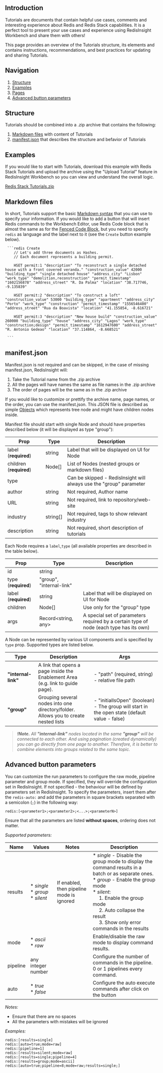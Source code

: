 ## Introduction
Tutorials are documents that contain helpful use cases, comments and interesting experience about Redis and Redis Stack capabilities.
It is a perfect tool to present your use cases and experience using RedisInsight Workbench and share them with others!

This page provides an overview of the Tutorials structure, its elements and contains instructions, recommendations, and best practices for updating and sharing Tutorials.

## Navigation

1. [Structure](#Structure)
2. [Examples](#Examples)
3. [Pages](#Pages)
4. [Advanced button parameters](#Advanced)

## Structure

Tutorials should be combined into a .zip archive that contains the following:
1. [Markdown files](#Markdown) with content of Tutorials
2. [manifest.json](#manifest.json) that describes the structure and befavior of Tutorials

## Examples
If you would like to start with Tutorials, download this example with Redis Stack Tutorials and upload the archive using the "Upload Tutorial" feature in RedisInsight Workbench so you can view and understand the overall logic.

[Redis Stack Tutorials.zip](https://github.com/RedisInsight/Tutorials/files/10911840/Redis.Stack.Tutorials.zip)

## Markdown files

In short, Tutorials support the basic [Markdown syntax](https://www.markdownguide.org/basic-syntax/) that you can use to specify your information.
If you would like to add a button that will insert Redis commands to the Workbench Editor, use Redis Code block that is almost the same as for the [Fenced Code Block](https://www.markdownguide.org/extended-syntax/#fenced-code-blocks), but you need to specify `redis` as language and the label next to it (see the `Create` button example below).

````
 ```redis Create
    // Let's add three documents as Hashes.
    // Each document represents a building permit.

    HSET permit:1 "description" "To reconstruct a single detached house with a front covered veranda." "construction_value" 42000 "building_type" "single detached house" "address_city" "Lisbon" "work_type" "demolition,reconstruction" "permit_timestamp" "1602156878" "address_street" "R. Da Palma" "location" "38.717746, -9.135839"

    HSET permit:2 "description" "To construct a loft" "construction_value" 53000 "building_type" "apartment" "address_city" "Porto" "work_type" "construction" "permit_timestamp" "1556546400" "address_street" "Rua da Boavista" "location" "41.155854, -8.616721"

    HSET permit:3 "description" "New house build" "construction_value" 260000 "building_type" "house" "address_city" "Lagos" "work_type" "construction;design" "permit_timestamp" "1612947600" "address_street" "R. Antonio Gedeao" "location" "37.114864, -8.668521"

 ```
````

## manifest.json

Manifest.json is not required and can be skipped, in the case of missing manifest.json, RedisInsight will:
1. Take the Tutorial name from the .zip archive
2. All the pages will have names the same as file names in the .zip archive
3. The order of pages will be the same as in the .zip archive

If you would like to customize or prettify the archive name, page names, or the order, you can use the manifest.json. This JSON file is described as simple [Objects](https://javascript.info/object) which represents tree node and might have children nodes inside.

Manifest file should start with single Node and should have properties described 
below (it will be displayed as type "group"):

| Prop                    | Type                     | Description                                                                                                                   |
|-------------------------|--------------------------|-------------------------------------------------------------------------------------------------------------------------------|
| label (**required**)    | string                   | Label that will be displayed on UI for Node                                                                                   |
| children (**required**) | Node[]                   | List of Nodes (nested groups or markdown files)                                                                               |
| type                    |  | Can be skipped - RedisInsight will always use the "group" parameter                                                                            |
| author                  | string                   | Not required, Author name                                                                                                                   |
| URL                     | string                   | Not required, link to repository/web-site                                                                                                   |
| industry                | string[]                 | Not required, tags to show relevant industry                                                                                                |
| description             | string                   | Not required, short description of tutorials                                                                                                |

Each Node requires a `label`,`type` (all available properties are described in the table below).

| Prop                 | Type                     | Description                                                                            |
|----------------------|--------------------------|----------------------------------------------------------------------------------------|
| id                   | string                   |                                                                                        |
| type (**required**)  | "group", "internal-link" |                                                                                        |
| label (**required**) | string                   | Label that will be displayed on UI for Node                                            |
| children             | Node[]                   | Use only for the "group" type                                                              |
| args                 | Record<string, any>      | A special set of parameters required by a certain type of node (each type has its own) |

A Node can be represented by various UI components and is specified by `type` prop. Supported types are listed below.

| Type            	     | Description                                                                          	   | Args                                                                                         |
|-----------------------|------------------------------------------------------------------------------------------|----------------------------------------------------------------------------------------------|
| **"internal-link"** 	 | A link that opens a page inside the Enablement Area <br> (e.g. link to guide page).      | - "path" (required, string) - relative file path                                             |
| **"group"**         	 | Grouping several nodes into one directory/folder. <br> Allows you to create nested lists | - "initialIsOpen" (boolean) - The group will start in the open state (default value - false) |

> _**!Note.** All **"internal-link"** nodes located in the same **"group"** will be connected to each other. And using pagination (created dynamically) you can go directly from one page to another. Therefore, it is better to combine elements into groups related to the same topic._


## Advanced button parameters

You can customize the run parameters to configure the raw mode, pipeline parameter and group mode. If specified, they will override
the configuration set in RedisInsight. If not specified - the behaviour will be defined by parameters set in RedisInsight.
To specify the parameters, insert them after the `redis-auto:` and add the parameters in square brackets separated with a semicolon (`;`) in
the following way:

```
redis:[<parameter1>;<parameter2>;<...>;<parameterN>]
```

Ensure that all the parameters are listed **without spaces**, ordering does not matter.

_Supported parameters:_

| Name     | Values                   | Notes                                     | Description                                                                                                                                              |
|----------|--------------------------|-------------------------------------------|----------------------------------------------------------------------------------------------------------------------------------------------------------|
| results  | * _single_<br/>* _group_<br/>* _silent_ | If enabled, then pipeline mode is ignored | * _single_ - Disable the group mode to display the command results in a batch or as separate ones.<br/>* _group_ - Enable the group mode <br/>* _silent_:  <br/>&emsp; 1. Enable the group mode <br/>&emsp; 2. Auto collapse the result <br/>&emsp; 3. Show only error commands in the results|
| mode     | * _ascii_<br/>* _raw_    |                                           | Enable/disable the raw mode to display command results.                                                                                                                        |
| pipeline | any integer number       |                                           | Configure the number of commands in the pipeline. 0 or 1 pipelines every command.                                                     |
| auto | * _true_<br/>* _false_       |                                           | Configure the auto execute commands after click on the button |


_Notes:_

* Ensure that there are no spaces
* All the parameters with mistakes will be ignored

_Examples:_

```
redis:[results=single]
redis:[auto=true;mode=raw]
redis:[pipeline=1]
redis:[results=silent;mode=raw]
redis:[results=single;pipeline=4]
redis:[results=group;mode=ascii]
redis:[auto=true;pipeline=8;mode=raw;results=single;]
```


